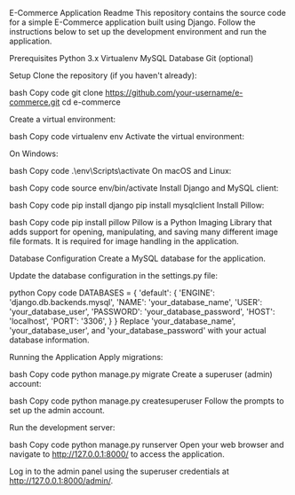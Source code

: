 E-Commerce Application Readme
This repository contains the source code for a simple E-Commerce application built using Django. Follow the instructions below to set up the development environment and run the application.

Prerequisites
Python 3.x
Virtualenv
MySQL Database
Git (optional)

Setup
Clone the repository (if you haven't already):

bash
Copy code
git clone https://github.com/your-username/e-commerce.git
cd e-commerce

Create a virtual environment:

bash
Copy code
virtualenv env
Activate the virtual environment:

On Windows:

bash
Copy code
.\env\Scripts\activate
On macOS and Linux:

bash
Copy code
source env/bin/activate
Install Django and MySQL client:

bash
Copy code
pip install django
pip install mysqlclient
Install Pillow:

bash
Copy code
pip install pillow
Pillow is a Python Imaging Library that adds support for opening, manipulating, and saving many different image file formats. It is required for image handling in the application.

Database Configuration
Create a MySQL database for the application.

Update the database configuration in the settings.py file:

python
Copy code
DATABASES = {
    'default': {
        'ENGINE': 'django.db.backends.mysql',
        'NAME': 'your_database_name',
        'USER': 'your_database_user',
        'PASSWORD': 'your_database_password',
        'HOST': 'localhost',
        'PORT': '3306',
    }
}
Replace 'your_database_name', 'your_database_user', and 'your_database_password' with your actual database information.

Running the Application
Apply migrations:

bash
Copy code
python manage.py migrate
Create a superuser (admin) account:

bash
Copy code
python manage.py createsuperuser
Follow the prompts to set up the admin account.

Run the development server:

bash
Copy code
python manage.py runserver
Open your web browser and navigate to http://127.0.0.1:8000/ to access the application.

Log in to the admin panel using the superuser credentials at http://127.0.0.1:8000/admin/.